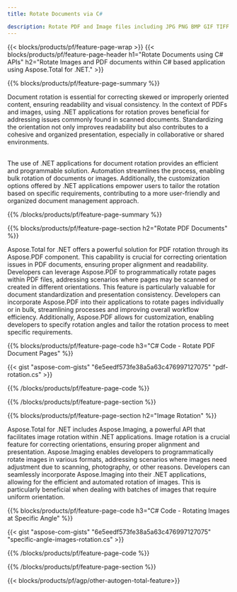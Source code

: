 ```yaml
---
title: Rotate Documents via C# 

description: Rotate PDF and Image files including JPG PNG BMP GIF TIFF SVG via your C# application.
---
```


{{< blocks/products/pf/feature-page-wrap >}}
{{< blocks/products/pf/feature-page-header h1="Rotate Documents using C# APIs" h2="Rotate Images and PDF documents within C# based application using Aspose.Total for .NET." >}}

{{% blocks/products/pf/feature-page-summary %}}

Document rotation is essential for correcting skewed or improperly oriented content, ensuring readability and visual consistency. In the context of PDFs and images, using .NET applications for rotation proves beneficial for addressing issues commonly found in scanned documents. Standardizing the orientation not only improves readability but also contributes to a cohesive and organized presentation, especially in collaborative or shared environments. <br /><br />

The use of .NET applications for document rotation provides an efficient and programmable solution. Automation streamlines the process, enabling bulk rotation of documents or images. Additionally, the customization options offered by .NET applications empower users to tailor the rotation based on specific requirements, contributing to a more user-friendly and organized document management approach.

{{% /blocks/products/pf/feature-page-summary  %}}


{{% blocks/products/pf/feature-page-section  h2="Rotate PDF Documents" %}}

Aspose.Total for .NET offers a powerful solution for PDF rotation through its Aspose.PDF component. This capability is crucial for correcting orientation issues in PDF documents, ensuring proper alignment and readability. Developers can leverage Aspose.PDF to programmatically rotate pages within PDF files, addressing scenarios where pages may be scanned or created in different orientations. This feature is particularly valuable for document standardization and presentation consistency. Developers can incorporate Aspose.PDF into their applications to rotate pages individually or in bulk, streamlining processes and improving overall workflow efficiency. Additionally, Aspose.PDF allows for customization, enabling developers to specify rotation angles and tailor the rotation process to meet specific requirements.

{{% blocks/products/pf/feature-page-code h3="C# Code - Rotate PDF Document Pages" %}}

{{< gist "aspose-com-gists" "6e5eedf573fe38a5a63c476997127075" "pdf-rotation.cs" >}}

{{% /blocks/products/pf/feature-page-code  %}}

{{% /blocks/products/pf/feature-page-section %}}


{{% blocks/products/pf/feature-page-section  h2="Image Rotation" %}}

Aspose.Total for .NET includes Aspose.Imaging, a powerful API that facilitates image rotation within .NET applications. Image rotation is a crucial feature for correcting orientations, ensuring proper alignment and presentation. Aspose.Imaging enables developers to programmatically rotate images in various formats, addressing scenarios where images need adjustment due to scanning, photography, or other reasons. Developers can seamlessly incorporate Aspose.Imaging into their .NET applications, allowing for the efficient and automated rotation of images. This is particularly beneficial when dealing with batches of images that require uniform orientation. 

{{% blocks/products/pf/feature-page-code h3="C# Code - Rotating Images at Specific Angle" %}}

{{< gist "aspose-com-gists" "6e5eedf573fe38a5a63c476997127075" "specific-angle-images-rotation.cs" >}}

{{% /blocks/products/pf/feature-page-code  %}}

{{% /blocks/products/pf/feature-page-section %}}

{{< blocks/products/pf/agp/other-autogen-total-feature>}}